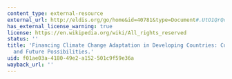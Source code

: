 ```yaml
---
content_type: external-resource
external_url: http://eldis.org/go/home&id=40781&type=Document#.UtO1QrQcVGM
has_external_license_warning: true
license: https://en.wikipedia.org/wiki/All_rights_reserved
status: ''
title: 'Financing Climate Change Adaptation in Developing Countries: Current Picture
  and Future Possibilities.'
uid: f01ae03a-4180-49e2-a152-501c9f59e36a
wayback_url: ''
---
```

